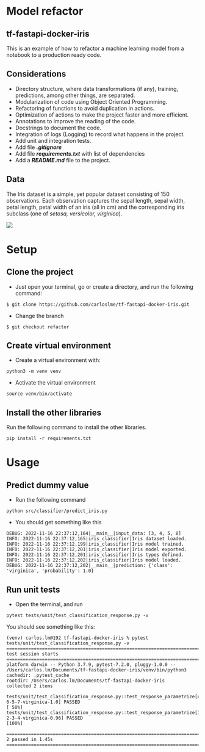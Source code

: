 # Model refactor
## tf-fastapi-docker-iris

This is an example of how to refactor a machine learning model from a notebook to a production ready code. 

## Considerations
- Directory structure, where data transformations (if any), training, predictions, among other things, are separated.
- Modularization of code using Object Oriented Programming.
- Refactoring of functions to avoid duplication in actions.
- Optimization of actions to make the project faster and more efficient.
- Annotations to improve the reading of the code.
- Docstrings to document the code.
- Integration of logs (Logging) to record what happens in the project.
- Add unit and integration tests.
- Add file ***.gitignore***
- Add file ***requirements.txt*** with list of dependencies
- Add a ***README.md*** file to the project.


## Data

The Iris dataset is a simple, yet popular dataset consisting of 150 observations. Each observation captures the sepal length, sepal width, petal length, petal width of an iris (all in cm) and the corresponding iris subclass (one of *setosa, versicolor, virginica*).

![](https://s3.amazonaws.com/assets.datacamp.com/blog_assets/Machine+Learning+R/iris-machinelearning.png)

# Setup
## Clone the project
* Just open your terminal, go or create a directory, and run the following command:
```
$ git clone https://github.com/carloslme/tf-fastapi-docker-iris.git
```
* Change the branch
```
$ git checkout refactor
```
## Create virtual environment
* Create a virtual environment with:
```
python3 -m venv venv
```

* Activate the virtual environment

```
source venv/bin/activate
```

## Install the other libraries
Run the following command to install the other libraries.

```
pip install -r requirements.txt
```

# Usage
## Predict dummy value
* Run the following command
```
python src/classifier/predict_iris.py   
```
* You should get something like this
```
DEBUG: 2022-11-16 22:37:12,164|__main__|input_data: [3, 4, 5, 8]
INFO: 2022-11-16 22:37:12,165|iris_classifier|Iris dataset loaded.
INFO: 2022-11-16 22:37:12,199|iris_classifier|Iris model trained.
INFO: 2022-11-16 22:37:12,201|iris_classifier|Iris model exported.
INFO: 2022-11-16 22:37:12,201|iris_classifier|Iris types defined.
INFO: 2022-11-16 22:37:12,202|iris_classifier|Iris model loaded.
DEBUG: 2022-11-16 22:37:12,202|__main__|prediction: {'class': 'virginica', 'probability': 1.0}
```


## Run unit tests
* Open the terminal, and run
```
pytest tests/unit/test_classification_response.py -v
```
You should see something like this:
```
(venv) carlos.lm@192 tf-fastapi-docker-iris % pytest tests/unit/test_classification_response.py -v     
===================================================================================== test session starts =====================================================================================
platform darwin -- Python 3.7.9, pytest-7.2.0, pluggy-1.0.0 -- /Users/carlos.lm/Documents/tf-fastapi-docker-iris/venv/bin/python3
cachedir: .pytest_cache
rootdir: /Users/carlos.lm/Documents/tf-fastapi-docker-iris
collected 2 items                                                                                                                                                                             

tests/unit/test_classification_response.py::test_response_parametrize[4-6-5-7-virginica-1.0] PASSED                                                                                     [ 50%]
tests/unit/test_classification_response.py::test_response_parametrize[1-2-3-4-virginica-0.96] PASSED                                                                                    [100%]

====================================================================================== 2 passed in 1.45s ======================================================================================
```
